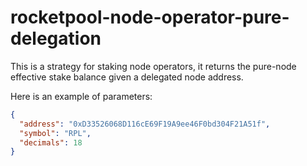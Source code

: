 # rocketpool-node-operator-pure-delegation

This is a strategy for staking node operators, it returns the pure-node effective stake balance given a delegated node address.

Here is an example of parameters:

```json
{
  "address": "0xD33526068D116cE69F19A9ee46F0bd304F21A51f",
  "symbol": "RPL",
  "decimals": 18
}
```
